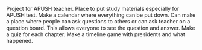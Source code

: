 Project for APUSH teacher. Place to put study materials especially for APUSH test. Make a calendar where everything can be put down. Can make a place where people can ask questions to others or can ask teacher on a question board. This allows everyone to see the question and answer. Make a quiz for each chapter. Make a timeline game with presidents and what happened.
